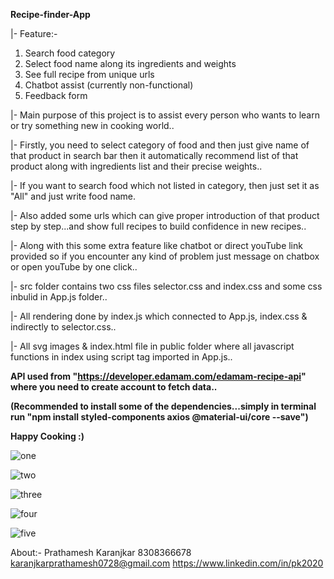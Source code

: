 **Recipe-finder-App**

|- Feature:-
1) Search food category
2) Select food name along its ingredients and weights
3) See full recipe from unique urls
4) Chatbot assist (currently non-functional)
5) Feedback form 

|- Main purpose of this project is to assist every person who wants to learn or try something new in cooking world..

|- Firstly, you need to select category of food and then just give name of that product in search bar then it automatically recommend list of that product along with ingredients list and their precise weights..

|- If you want to search food which not listed in category, then just set it as "All" and just write food name.

|- Also added some urls which can give proper introduction of that product step by step...and show full recipes to build confidence in new recipes..

|- Along with this some extra feature like chatbot or direct youTube link provided so if you encounter any kind of problem just message on chatbox or open youTube by one click..

|- src folder contains two css files selector.css and index.css and some css inbulid in App.js folder..

|- All rendering done by index.js which connected to App.js, index.css & indirectly to selector.css..

|- All svg images & index.html file in public folder where all javascript functions in index using script tag imported in App.js..

**API used from "https://developer.edamam.com/edamam-recipe-api" where you need to create account to fetch data..**

**(Recommended to install some of the dependencies...simply in terminal run "npm install styled-components axios @material-ui/core --save")**

**Happy Cooking :)**

![one](https://user-images.githubusercontent.com/78137711/148966061-95f910d1-cebf-427a-8ef5-74bbf1f784aa.png)

![two](https://user-images.githubusercontent.com/78137711/148690527-7da320dd-78fa-438e-8d82-7643965bbf89.png)

![three](https://user-images.githubusercontent.com/78137711/148690531-1bf22b35-a64e-496c-95af-e4bc5e991e17.png)

![four](https://user-images.githubusercontent.com/78137711/148690532-0a736134-8285-44c8-9b2f-7da8006be41d.png)

![five](https://user-images.githubusercontent.com/78137711/148690534-659f98e9-7013-4733-b11f-02e4e972d24c.png)

About:- Prathamesh Karanjkar 
        8308366678 
        karanjkarprathamesh0728@gmail.com
        https://www.linkedin.com/in/pk2020
